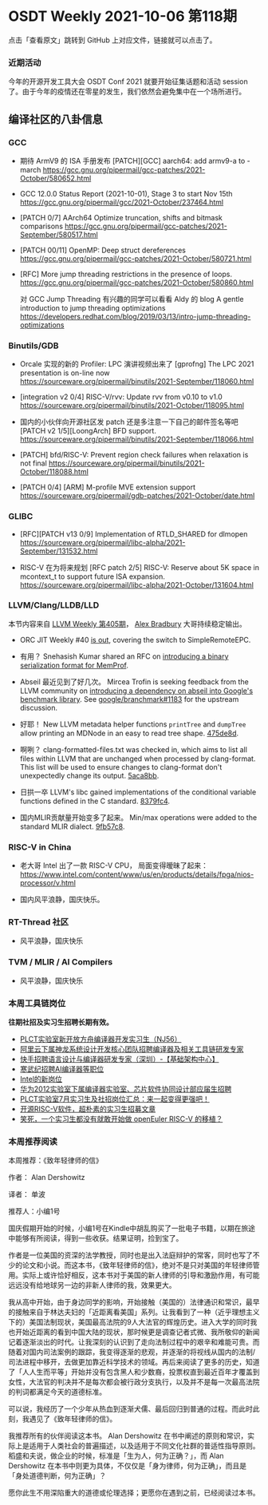 # OSDT Weekly 2021-10-06 第118期

点击「查看原文」跳转到 GitHub 上对应文件，链接就可以点击了。

### 近期活动

今年的开源开发工具大会 OSDT Conf 2021 就要开始征集话题和活动 session 了。由于今年的疫情还在零星的发生，我们依然会避免集中在一个场所进行。

## 编译社区的八卦信息

### GCC

- 期待 ArmV9 的 ISA 手册发布
  [PATCH][GCC] aarch64: add armv9-a to -march
  https://gcc.gnu.org/pipermail/gcc-patches/2021-October/580652.html

- GCC 12.0.0 Status Report (2021-10-01), Stage 3 to start Nov 15th
  https://gcc.gnu.org/pipermail/gcc/2021-October/237464.html

- [PATCH 0/7] AArch64 Optimize truncation, shifts and bitmask comparisons
  https://gcc.gnu.org/pipermail/gcc-patches/2021-September/580517.html

- [PATCH 00/11] OpenMP: Deep struct dereferences
  https://gcc.gnu.org/pipermail/gcc-patches/2021-October/580721.html

- [RFC] More jump threading restrictions in the presence of loops.
  https://gcc.gnu.org/pipermail/gcc-patches/2021-October/580860.html

  对 GCC Jump Threading 有兴趣的同学可以看看 Aldy 的 blog
  A gentle introduction to jump threading optimizations
  https://developers.redhat.com/blog/2019/03/13/intro-jump-threading-optimizations

### Binutils/GDB

- Orcale 实现的新的 Profiler: LPC 演讲视频出来了
  [gprofng] The LPC 2021 presentation is on-line now
  https://sourceware.org/pipermail/binutils/2021-September/118060.html

- [integration v2 0/4] RISC-V/rvv: Update rvv from v0.10 to v1.0
  https://sourceware.org/pipermail/binutils/2021-October/118095.html

- 国内的小伙伴向开源社区发 patch 还是多注意一下自己的邮件签名等吧
  [PATCH v2 1/5][LoongArch] BFD support.
  https://sourceware.org/pipermail/binutils/2021-September/118066.html

- [PATCH] bfd/RISC-V: Prevent region check failures when relaxation is not final
  https://sourceware.org/pipermail/binutils/2021-October/118088.html

- [PATCH 0/4] [ARM] M-profile MVE extension support
  https://sourceware.org/pipermail/gdb-patches/2021-October/date.html

### GLIBC

- [RFC][PATCH v13 0/9] Implementation of RTLD_SHARED for dlmopen
  https://sourceware.org/pipermail/libc-alpha/2021-September/131532.html

- RISC-V 在为将来规划
  [RFC patch 2/5] RISC-V: Reserve about 5K space in mcontext_t to support future ISA expansion.
  https://sourceware.org/pipermail/libc-alpha/2021-October/131604.html

### LLVM/Clang/LLDB/LLD

本节内容来自 [LLVM Weekly 第405期](http://llvmweekly.org/issue/405)，
[Alex Bradbury](https://www.linkedin.com/in/alex-bradbury/) 大哥持续稳定输出。

* ORC JIT Weekly #40 [is out](https://lists.llvm.org/pipermail/llvm-dev/2021-October/153069.html), covering the switch to SimpleRemoteEPC.

* 有用？ Snehasish Kumar shared an RFC on [introducing a binary serialization format for MemProf](https://lists.llvm.org/pipermail/llvm-dev/2021-September/153007.html).

* Abseil 最近见到了好几次。 Mircea Trofin is seeking feedback from the LLVM community on [introducing a dependency on abseil into Google's benchmark  library](https://lists.llvm.org/pipermail/llvm-dev/2021-September/153022.html). See [google/branchmark#1183](https://github.com/google/benchmark/pull/1183) for the upstream discussion.

* 好耶！ New LLVM metadata helper functions `printTree` and `dumpTree` allow printing an MDNode in an easy to read tree shape.
  [475de8d](https://reviews.llvm.org/rG475de8da011c).

* 啊咧？ clang-formatted-files.txt was checked in, which aims to list all files
  within LLVM that are unchanged when processed by clang-format. This list
  will be used to ensure changes to clang-format don't unexpectedly change
  its output. [5aca8bb](https://reviews.llvm.org/rG5aca8bb963a4).

* 日拱一卒 LLVM's libc gained implementations of the conditional variable functions defined in the C standard.
  [8379fc4](https://reviews.llvm.org/rG8379fc4a53cf).

* 国内MLIR贡献量开始变多了起来。 Min/max operations were added to the standard MLIR dialect.
  [9fb57c8](https://reviews.llvm.org/rG9fb57c8c1dd8).


### RISC-V in China

- 老大哥 Intel 出了一款 RISC-V CPU， 局面变得暧昧了起来：
  https://www.intel.com/content/www/us/en/products/details/fpga/nios-processor/v.html

- 国内风平浪静，国庆快乐。

### RT-Thread 社区

- 风平浪静，国庆快乐

### TVM / MLIR / AI Compilers

- 风平浪静，国庆快乐

### 本周工具链岗位

**往期社招及实习生招聘长期有效。**

- [PLCT实验室新开放方舟编译器开发实习生（NJ56）](https://mp.weixin.qq.com/s/lPp5RvjYhpDIGsp-luLzKQ)
- [阿里云下属神龙系统设计开发核心团队招聘编译器及相关工具链研发专家](https://mp.weixin.qq.com/s/h3ELBXBHfNjZCyCRixqnOQ)
- [快手招聘语言设计与编译器研发专家（深圳）-【基础架构中心】](https://mp.weixin.qq.com/s/QTWnlaBFtWQ3YThHJSIhbA)
- [寒武纪招聘AI编译器等职位](https://mp.weixin.qq.com/s/LWpDXEA2rJ1wx9mr8XoWxw)
- [Intel的新岗位](https://mp.weixin.qq.com/s/xs-deMCI4ob7WX0vIRZMZw)
- [华为2012实验室下属编译器实验室、芯片软件协同设计部应届生招聘](https://mp.weixin.qq.com/s/dMkGkbgNvW--D6fLthfoPA)
- [PLCT实验室7月实习生及社招岗位汇总：来一起变得更强吧！](https://mp.weixin.qq.com/s/lL5_L2oh-kNvP8wHMARSAg)
- [开源RISC-V软件，超朴素的实习生招募文章](https://mp.weixin.qq.com/s/ETtlYTHa_41SYrxpSuh_sw)
- [笑死，一个实习生都没有就敢开始做 openEuler RISC-V 的移植？](https://mp.weixin.qq.com/s/x_LUxu1dJTaN6VS7DU6xsg)

### 本周推荐阅读

本周推荐：《致年轻律师的信》

作者： Alan Dershowitz

译者： 单波

推荐人：小编1号

国庆假期开始的时候，小编1号在Kindle中胡乱购买了一批电子书籍，以期在旅途中能够有所阅读，得到一些收获。结果证明，捡到宝了。

作者是一位美国的资深的法学教授，同时也是出入法庭辩护的常客，同时也写了不少的论文和小说。而这本书，《致年轻律师的信》，绝对不是只对美国的年轻律师管用。实际上或许恰好相反，这本书对于美国的新人律师的引导和激励作用，有可能远远没有给地球另一边的非新人律师的我，效果更大。

我从高中开始，由于身边同学的影响，开始接触（美国的）法律通识和常识，最早的接触来自于林达夫妇的「近距离看美国」系列。让我看到了一种（近乎理想主义下的）美国法制现状，美国最高法院的9人大法官的辉煌历史。进入大学的同时我也开始近距离的看到中国大陆的现状，那时候更是调查记者式微、我所敬仰的新闻记着逐渐淡出的时代。让我深刻的认识到了走向法制过程中的艰辛和难能可贵。而随着对国内司法案例的跟踪，我变得逐渐的悲观，并逐渐的将视线从国内的法制/司法进程中移开，去做更加靠近科学技术的领域。再后来阅读了更多的历史，知道了「人人生而平等」开始并没有包含黑人和少数裔，投票权直到最近百年才覆盖到女性，大法官的判决并不是每次都会被行政分支执行，以及并不是每一次最高法院的判词都满足今天的道德标准。

可以说，我经历了一个少年从热血到逐渐犬儒、最后回归到普通的过程。而此时此刻，我遇见了《致年轻律师的信》。

我推荐所有的伙伴阅读这本书。 Alan Dershowitz 在书中阐述的原则和常识，实际上是适用于人类社会的普遍描述，以及适用于不同文化社群的普适性指导原则。 稻盛和夫说，做企业的时候，标准是「生为人，何为正确？」，而 Alan Dershowitz 在本书中则更为具体，不仅仅是「身为律师，何为正确」，而且是「身处道德判断，何为正确」？

愿你此生不用深陷重大的道德或伦理选择；更愿你在遇到之前，已经阅读过本书。
